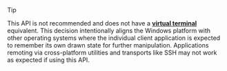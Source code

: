 > [!TIP]
> This API is not recommended and does not have a **[virtual terminal](console-virtual-terminal-sequences.md)** equivalent. This decision intentionally aligns the Windows platform with other operating systems where the individual client application is expected to remember its own drawn state for further manipulation. Applications remoting via cross-platform utilities and transports like SSH may not work as expected if using this API.
